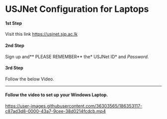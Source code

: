 # USJNet Configuration for Laptops

#### 1st Step
Visit this link https://usjnet.sjp.ac.lk

#### 2nd Step
Sign up and** PLEASE REMEMBER** the* USJNet ID* and *Password.*

#### 3rd Step
Follow the below Video.

------------

#### Follow the video to set up your Windows Laptop.

https://user-images.githubusercontent.com/36303565/186353117-c87ad3d8-0000-43a7-9cee-38d0214fcdcb.mp4



